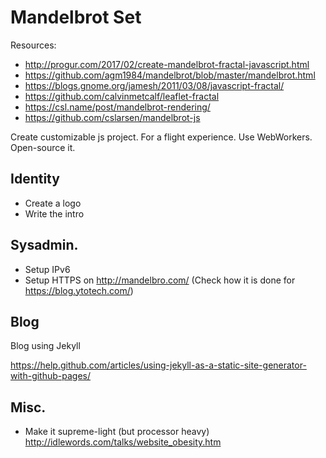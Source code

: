 # Mandelbrot Set

Resources:
* http://progur.com/2017/02/create-mandelbrot-fractal-javascript.html
* https://github.com/agm1984/mandelbrot/blob/master/mandelbrot.html
* https://blogs.gnome.org/jamesh/2011/03/08/javascript-fractal/
* https://github.com/calvinmetcalf/leaflet-fractal
* https://csl.name/post/mandelbrot-rendering/
* https://github.com/cslarsen/mandelbrot-js

Create customizable js project. For a flight experience. Use WebWorkers.
Open-source it.

## Identity

* Create a logo
* Write the intro

## Sysadmin.

* Setup IPv6
* Setup HTTPS on http://mandelbro.com/ (Check how it is done for https://blog.ytotech.com/)

## Blog

Blog using Jekyll

https://help.github.com/articles/using-jekyll-as-a-static-site-generator-with-github-pages/

## Misc.

* Make it supreme-light (but processor heavy) http://idlewords.com/talks/website_obesity.htm
